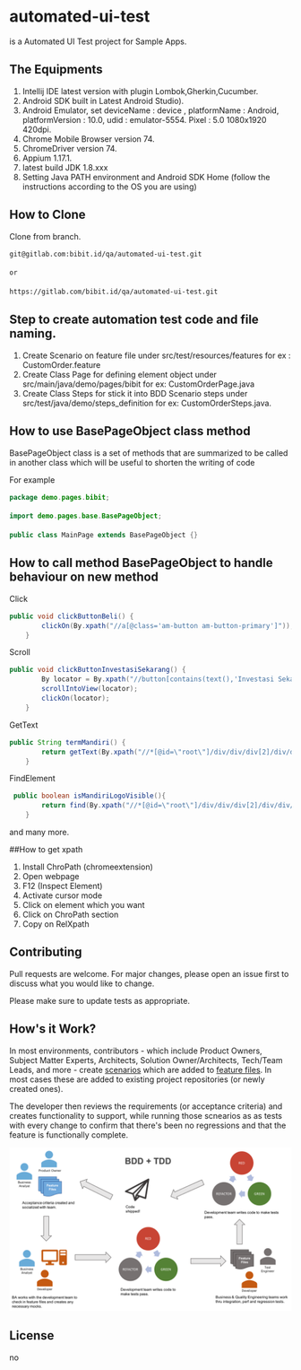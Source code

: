 # automated-ui-test

is a Automated UI Test project for Sample Apps.

## The Equipments
1. Intellij IDE latest version with plugin Lombok,Gherkin,Cucumber.
2. Android SDK built in Latest Android Studio).
3. Android Emulator, set deviceName : device , platformName : Android, platformVersion : 10.0, udid : emulator-5554.
   Pixel : 5.0 1080x1920 420dpi.
4. Chrome Mobile Browser version 74.
5. ChromeDriver version 74.
6. Appium 1.17.1.
7. latest build JDK 1.8.xxx
8. Setting Java PATH environment and Android SDK Home (follow the instructions according to the OS you are using) 

## How to Clone

Clone from branch.

```bash
git@gitlab.com:bibit.id/qa/automated-ui-test.git

or 

https://gitlab.com/bibit.id/qa/automated-ui-test.git
```

## Step to create automation test code and file naming.
1. Create Scenario on feature file under src/test/resources/features for ex : CustomOrder.feature
2. Create Class Page for defining element object under src/main/java/demo/pages/bibit for ex: CustomOrderPage.java
3. Create Class Steps for stick it into BDD Scenario steps under src/test/java/demo/steps_definition for ex: CustomOrderSteps.java.

## How to use BasePageObject class method

BasePageObject class is a set of methods that are summarized to be called in another class which will be useful to shorten the writing of code

For example

```java
package demo.pages.bibit;

import demo.pages.base.BasePageObject;

public class MainPage extends BasePageObject {}

```

## How to call method BasePageObject to handle behaviour on new method

Click
```java
public void clickButtonBeli() {
        clickOn(By.xpath("//a[@class='am-button am-button-primary']"));
    }

```
Scroll
```java
public void clickButtonInvestasiSekarang() {
        By locator = By.xpath("//button[contains(text(),'Investasi Sekarang')]");
        scrollIntoView(locator);
        clickOn(locator);
    }
```

GetText
```java
public String termMandiri() {
        return getText(By.xpath("//*[@id=\"root\"]/div/div/div[2]/div/div/div[1]/div[3]/div/div/div[1]/div/div[2]"));
    }
```

FindElement
```java
 public boolean isMandiriLogoVisible(){
        return find(By.xpath("//*[@id=\"root\"]/div/div/div[2]/div/div/div[1]/div[3]/div/div/div[2]/div/div[2]/div[1]/div[1]/div/div[1]/img")).isDisplayed();
    }
```

and many more.

##How to get xpath
1. Install ChroPath (chromeextension)
2. Open webpage
3. F12 (Inspect Element)
4. Activate cursor mode
5. Click on element which you want
6. Click on ChroPath section
7. Copy on RelXpath 

## Contributing
Pull requests are welcome. For major changes, please open an issue first to discuss what you would like to change.

Please make sure to update tests as appropriate.

## How's it Work?

In most environments, contributors - which include Product Owners, Subject Matter Experts, Architects, Solution Owner/Architects, Tech/Team Leads, and more - create [scenarios](docs/SCENARIOS.md) which are added to [feature files](docs/FEATURES.md). In most cases these are added to existing project repositories (or newly created ones).

The developer then reviews the requirements (or acceptance criteria) and creates functionality to support, while running those scnearios as as tests with every change to confirm that there's been no regressions and that the feature is functionally complete.

![The BDD + TDD Workflow](docs/samples/bdd+tdd.png "BDD + TDD Workflow")


## License
no
